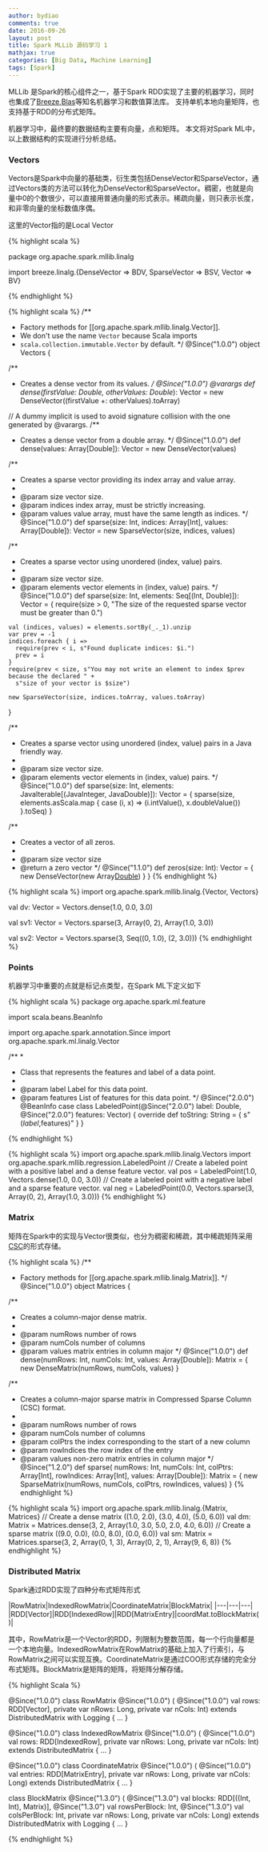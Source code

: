```yaml
---
author: bydiao
comments: true
date: 2016-09-26
layout: post
title: Spark MLLib 源码学习 1
mathjax: true
categories: [Big Data, Machine Learning]
tags: [Spark]
---
```


MLLib 是Spark的核心组件之一，基于Spark RDD实现了主要的机器学习，同时也集成了[Breeze](https://github.com/scalanlp/breeze),[Blas](http://www.netlib.org/blas/)等知名机器学习和数值算法库。 支持单机本地向量矩阵，也支持基于RDD的分布式矩阵。

机器学习中，最终要的数据结构主要有向量，点和矩阵。 本文将对Spark ML中，以上数据结构的实现进行分析总结。

### Vectors

Vectors是Spark中向量的基础类，衍生类包括DenseVector和SparseVector，通过Vectors类的方法可以转化为DenseVector和SparseVector。稠密，也就是向量中0的个数很少，可以直接用普通向量的形式表示。稀疏向量，则只表示长度，和非零向量的坐标数值序偶。

这里的Vector指的是Local Vector

{% highlight scala %}

package org.apache.spark.mllib.linalg

import breeze.linalg.{DenseVector => BDV, SparseVector => BSV, Vector => BV}

{% endhighlight %}



{% highlight scala %}
/**
 * Factory methods for [[org.apache.spark.mllib.linalg.Vector]].
 * We don't use the name `Vector` because Scala imports
 * `scala.collection.immutable.Vector` by default.
 */
@Since("1.0.0")
object Vectors {

  /**
   * Creates a dense vector from its values.
   */
  @Since("1.0.0")
  @varargs
  def dense(firstValue: Double, otherValues: Double*): Vector =
    new DenseVector((firstValue +: otherValues).toArray)

  // A dummy implicit is used to avoid signature collision with the one generated by @varargs.
  /**
   * Creates a dense vector from a double array.
   */
  @Since("1.0.0")
  def dense(values: Array[Double]): Vector = new DenseVector(values)

  /**
   * Creates a sparse vector providing its index array and value array.
   *
   * @param size vector size.
   * @param indices index array, must be strictly increasing.
   * @param values value array, must have the same length as indices.
   */
  @Since("1.0.0")
  def sparse(size: Int, indices: Array[Int], values: Array[Double]): Vector =
    new SparseVector(size, indices, values)

  /**
   * Creates a sparse vector using unordered (index, value) pairs.
   *
   * @param size vector size.
   * @param elements vector elements in (index, value) pairs.
   */
  @Since("1.0.0")
  def sparse(size: Int, elements: Seq[(Int, Double)]): Vector = {
    require(size > 0, "The size of the requested sparse vector must be greater than 0.")

    val (indices, values) = elements.sortBy(_._1).unzip
    var prev = -1
    indices.foreach { i =>
      require(prev < i, s"Found duplicate indices: $i.")
      prev = i
    }
    require(prev < size, s"You may not write an element to index $prev because the declared " +
      s"size of your vector is $size")

    new SparseVector(size, indices.toArray, values.toArray)
  }

  /**
   * Creates a sparse vector using unordered (index, value) pairs in a Java friendly way.
   *
   * @param size vector size.
   * @param elements vector elements in (index, value) pairs.
   */
  @Since("1.0.0")
  def sparse(size: Int, elements: JavaIterable[(JavaInteger, JavaDouble)]): Vector = {
    sparse(size, elements.asScala.map { case (i, x) =>
      (i.intValue(), x.doubleValue())
    }.toSeq)
  }

  /**
   * Creates a vector of all zeros.
   *
   * @param size vector size
   * @return a zero vector
   */
  @Since("1.1.0")
  def zeros(size: Int): Vector = {
    new DenseVector(new Array[Double](size))
  }
}
{% endhighlight %}


{% highlight scala %}
import org.apache.spark.mllib.linalg.{Vector, Vectors}

val dv: Vector = Vectors.dense(1.0, 0.0, 3.0)

val sv1: Vector = Vectors.sparse(3, Array(0, 2), Array(1.0, 3.0))

val sv2: Vector = Vectors.sparse(3, Seq((0, 1.0), (2, 3.0)))
{% endhighlight %}

### Points

机器学习中重要的点就是标记点类型，在Spark ML下定义如下

{% highlight scala %}
package org.apache.spark.ml.feature

import scala.beans.BeanInfo

import org.apache.spark.annotation.Since
import org.apache.spark.ml.linalg.Vector

/**
 *
 * Class that represents the features and label of a data point.
 *
 * @param label Label for this data point.
 * @param features List of features for this data point.
 */
@Since("2.0.0")
@BeanInfo
case class LabeledPoint(@Since("2.0.0") label: Double, @Since("2.0.0") features: Vector) {
  override def toString: String = {
    s"($label,$features)"
  }
}

{% endhighlight %}

{% highlight scala %}
import org.apache.spark.mllib.linalg.Vectors
import org.apache.spark.mllib.regression.LabeledPoint
// Create a labeled point with a positive label and a dense feature vector.
val pos = LabeledPoint(1.0, Vectors.dense(1.0, 0.0, 3.0))
// Create a labeled point with a negative label and a sparse feature vector.
val neg = LabeledPoint(0.0, Vectors.sparse(3, Array(0, 2), Array(1.0, 3.0)))
{% endhighlight %}


### Matrix

矩阵在Spark中的实现与Vector很类似，也分为稠密和稀疏，其中稀疏矩阵采用[CSC](http://www.cs.colostate.edu/~mcrob/toolbox/c++/sparseMatrix/sparse_matrix_compression.html)的形式存储。

{% highlight scala %}
/**
 * Factory methods for [[org.apache.spark.mllib.linalg.Matrix]].
 */
@Since("1.0.0")
object Matrices {

  /**
   * Creates a column-major dense matrix.
   *
   * @param numRows number of rows
   * @param numCols number of columns
   * @param values matrix entries in column major
   */
  @Since("1.0.0")
  def dense(numRows: Int, numCols: Int, values: Array[Double]): Matrix = {
    new DenseMatrix(numRows, numCols, values)
  }

  /**
   * Creates a column-major sparse matrix in Compressed Sparse Column (CSC) format.
   *
   * @param numRows number of rows
   * @param numCols number of columns
   * @param colPtrs the index corresponding to the start of a new column
   * @param rowIndices the row index of the entry
   * @param values non-zero matrix entries in column major
   */
  @Since("1.2.0")
  def sparse(
     numRows: Int,
     numCols: Int,
     colPtrs: Array[Int],
     rowIndices: Array[Int],
     values: Array[Double]): Matrix = {
    new SparseMatrix(numRows, numCols, colPtrs, rowIndices, values)
  }
{% endhighlight %}


{% highlight scala %}
import org.apache.spark.mllib.linalg.{Matrix, Matrices}
// Create a dense matrix ((1.0, 2.0), (3.0, 4.0), (5.0, 6.0))
val dm: Matrix = Matrices.dense(3, 2, Array(1.0, 3.0, 5.0, 2.0, 4.0, 6.0))
// Create a sparse matrix ((9.0, 0.0), (0.0, 8.0), (0.0, 6.0))
val sm: Matrix = Matrices.sparse(3, 2, Array(0, 1, 3), Array(0, 2, 1), Array(9, 6, 8))
{% endhighlight %}


### Distributed Matrix

Spark通过RDD实现了四种分布式矩阵形式

|RowMatrix|IndexedRowMatrix|CoordinateMatrix|BlockMatrix|
|---|---|---|
|RDD[Vector]|RDD[IndexedRow]|RDD[MatrixEntry]|coordMat.toBlockMatrix()|

其中，RowMatrix是一个Vector的RDD，列限制为整数范围，每一个行向量都是一个本地向量。IndexedRowMatrix在RowMatrix的基础上加入了行索引，与RowMatrix之间可以实现互换。CoordinateMatrix是通过COO形式存储的完全分布式矩阵。BlockMatrix是矩阵的矩阵，将矩阵分解存储。


{% highlight Scala %}

@Since("1.0.0")
class RowMatrix @Since("1.0.0") (
    @Since("1.0.0") val rows: RDD[Vector],
    private var nRows: Long,
    private var nCols: Int) extends DistributedMatrix with Logging {
...
}


@Since("1.0.0")
class IndexedRowMatrix @Since("1.0.0") (
    @Since("1.0.0") val rows: RDD[IndexedRow],
    private var nRows: Long,
    private var nCols: Int) extends DistributedMatrix {
...
}

@Since("1.0.0")
class CoordinateMatrix @Since("1.0.0") (
    @Since("1.0.0") val entries: RDD[MatrixEntry],
    private var nRows: Long,
    private var nCols: Long) extends DistributedMatrix {
...
}


class BlockMatrix @Since("1.3.0") (
    @Since("1.3.0") val blocks: RDD[((Int, Int), Matrix)],
    @Since("1.3.0") val rowsPerBlock: Int,
    @Since("1.3.0") val colsPerBlock: Int,
    private var nRows: Long,
    private var nCols: Long) extends DistributedMatrix with Logging {
...
}

{% endhighlight %}